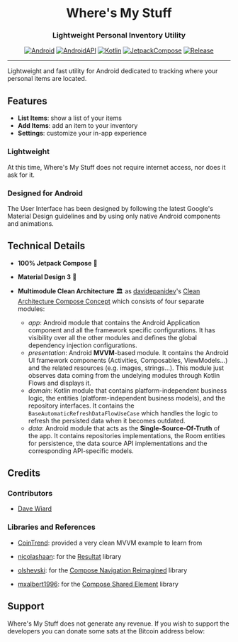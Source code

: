 <div align="center">

<!-- <p><img src="https://github.com/CoinTrend/CoinTrend/blob/develop/metadata/en-US/images/icon.png" width="200"></p> -->

# Where's My Stuff

### Lightweight Personal Inventory Utility

[![Android](https://img.shields.io/badge/Android-grey?logo=android&style=flat)](https://www.android.com/)
[![AndroidAPI](https://img.shields.io/badge/API-26%2B-859900.svg?style=flat)](https://www.android.com/)
[![Kotlin](https://img.shields.io/badge/kotlin-2.0.21-6c71c4.svg?logo=kotlin)](https://kotlinlang.org)
[![JetpackCompose](https://img.shields.io/badge/Jetpack%20Compose-1.7.5-b58900)](https://developer.android.com/jetpack/compose)
[![Release](https://badgen.net/github/release/my-waiwai/wheres-my-stuff?color=dc322f)](https://github.com/my-waiwai/wheres-my-stuff/releases)

</div>

 ----

Lightweight and fast utility for Android dedicated to tracking where your personal items are located.

## Features

- **List Items**: show a list of your items
- **Add Items**: add an item to your inventory
- **Settings**: customize your in-app experience

### Lightweight
At this time, Where's My Stuff does not require internet access, nor does it ask for it.

### Designed for Android
The User Interface has been designed by following the latest Google's Material Design guidelines and by using only native Android components and animations.


## Technical Details

- **100% Jetpack Compose** 🚀

- **Material Design 3** 💎

- **Multimodule Clean Architecture** 🏛 as [davidepanidev](https://github.com/davidepanidev)'s [Clean Architecture Compose Concept](https://github.com/davidepanidev/android-multimodule-architecture-concepts/tree/clean-architecture-compose-concept) which consists of four separate modules:
  -  _app_: Android module that contains the Android Application component and all the framework specific configurations. It has visibility over all the other modules and defines the global dependency injection configurations.
  -  _presentation_: Android **MVVM**-based module. It contains the Android UI framework components (Activities, Composables, ViewModels...) and the related resources (e.g. images, strings...). This module just observes data coming from the undelying modules through Kotlin Flows and displays it. 
  -  _domain_: Kotlin module that contains platform-independent business logic, the entities (platform-independent business models), and the repository interfaces. It contains the `BaseAutomaticRefreshDataFlowUseCase` which handles the logic to refresh the persisted data when it becomes outdated.
  -  _data_: Android module that acts as the **Single-Source-Of-Truth** of the app. It contains repositories implementations, the Room entities for persistence, the data source API implementations and the corresponding API-specific models.

## Credits

### Contributors

- [Dave Wiard](https://github.com/davewiard)

### Libraries and References

- [CoinTrend](https://github.com/CoinTrend/CoinTrend): provided a very clean MVVM example to learn from

- [nicolashaan](https://github.com/nicolashaan): for the [Resultat](https://github.com/nicolashaan/resultat) library

- [olshevski](https://github.com/olshevski): for the [Compose Navigation Reimagined](https://github.com/olshevski/compose-navigation-reimagined) library

- [mxalbert1996](https://github.com/mxalbert1996): for the [Compose Shared Element](https://github.com/mxalbert1996/compose-shared-elements) library


## Support

Where's My Stuff does not generate any revenue. If you wish to support the developers you can donate some sats at the Bitcoin address below:
